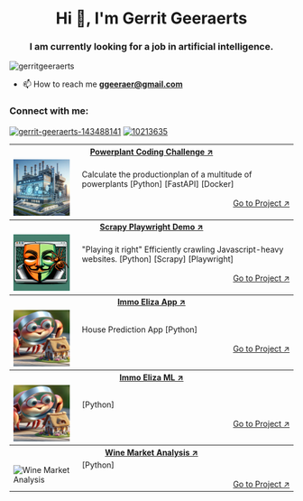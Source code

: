 <h1 align="center">Hi 👋, I'm Gerrit Geeraerts</h1>
<h3 align="center">I am currently looking for a job in artificial intelligence.</h3>

<p align="left"> <img src="https://komarev.com/ghpvc/?username=gerritgeeraerts&label=Profile%20views&color=0e75b6&style=flat" alt="gerritgeeraerts" /> </p>

- 📫 How to reach me **ggeeraer@gmail.com**

<h3 align="left">Connect with me:</h3>
<p align="left">
<a href="https://linkedin.com/in/gerrit-geeraerts-143488141" target="blank"><img align="center" src="https://raw.githubusercontent.com/rahuldkjain/github-profile-readme-generator/master/src/images/icons/Social/linked-in-alt.svg" alt="gerrit-geeraerts-143488141" height="30" width="40" /></a>
<a href="https://stackoverflow.com/users/10213635" target="blank"><img align="center" src="https://raw.githubusercontent.com/rahuldkjain/github-profile-readme-generator/master/src/images/icons/Social/stack-overflow.svg" alt="10213635" height="30" width="40" /></a>
</p>

<table>
  <tr>
    <th colspan="2" style="text-align: center;"><a href="https://project1.example.com" target="_blank">Powerplant Coding Challenge ↗</a></th>
  </tr>
  <tr>
    <td>
      <img src="https://github.com/GerritGeeraerts/powerplant-coding-challenge/raw/master/assets/fast_api_power_plant.jpeg" alt="Fast Api Powerplant" width="100" height="100">
    </td>
    <td>
      Calculate the productionplan of a multitude of powerplants [Python] [FastAPI] [Docker] 
      <br><br>
      <a href="https://project1.example.com" target="_blank" style="float: right;">Go to Project ↗</a>
    </td>
  </tr>
    
  <tr>
    <th colspan="2" style="text-align: center;"><a href="https://github.com/GerritGeeraerts/scrapy-playwright-demo" target="_blank">Scrapy Playwright Demo ↗</a></th>
  </tr>
  <tr>
    <td>
      <img src="https://github.com/GerritGeeraerts/scrapy-playwright-demo/raw/main/assets/scrapy-playwright.png" alt="Scrapy Playwright Demo" width="100" height="100">
    </td>
    <td>
      "Playing it right" Efficiently crawling Javascript-heavy websites. [Python] [Scrapy] [Playwright]
      <br><br>
      <a href="https://github.com/GerritGeeraerts/scrapy-playwright-demo" target="_blank" style="float: right;">Go to Project ↗</a>
    </td>
  </tr>

  <tr>
    <th colspan="2" style="text-align: center;"><a href="https://github.com/GerritGeeraerts/immo-eliza-app" target="_blank">Immo Eliza App ↗</a></th>
  </tr>
  <tr>
    <td>
      <img src="https://github.com/GerritGeeraerts/immo-eliza-ml/raw/master/assets/charlie.png" alt="Immo Eliza App" width="100" height="100">
    </td>
    <td>
      House Prediction App [Python]
      <br><br>
      <a href="https://github.com/GerritGeeraerts/immo-eliza-app" target="_blank" style="float: right;">Go to Project ↗</a>
    </td>
  </tr>
  
  <tr>
    <th colspan="2" style="text-align: center;"><a href="https://github.com/GerritGeeraerts/immo-eliza-ml" target="_blank">Immo Eliza ML ↗</a></th>
  </tr>
  <tr>
    <td>
      <img src="https://github.com/GerritGeeraerts/immo-eliza-ml/raw/master/assets/charlie.png" alt="Immo Eliza ML" width="100" height="100">
    </td>
    <td>
      [Python]
      <br><br>
      <a href="https://github.com/GerritGeeraerts/immo-eliza-ml" target="_blank" style="float: right;">Go to Project ↗</a>
    </td>
  </tr>

  <tr>
    <th colspan="2" style="text-align: center;"><a href="https://github.com/miguelallgood/wine-market-analysis/tree/main" target="_blank">Wine Market Analysis ↗</a></th>
  </tr>
  <tr>
    <td>
      <img src="https://github.com/miguelallgood/wine-market-analysis/blob/main/assets/wine_project.png?raw=true" alt="Wine Market Analysis" width="100" height="100">
    </td>
    <td>
      [Python]
      <br><br>
      <a href="https://github.com/miguelallgood/wine-market-analysis/tree/main" target="_blank" style="float: right;">Go to Project ↗</a>
    </td>
  </tr>
</table>





